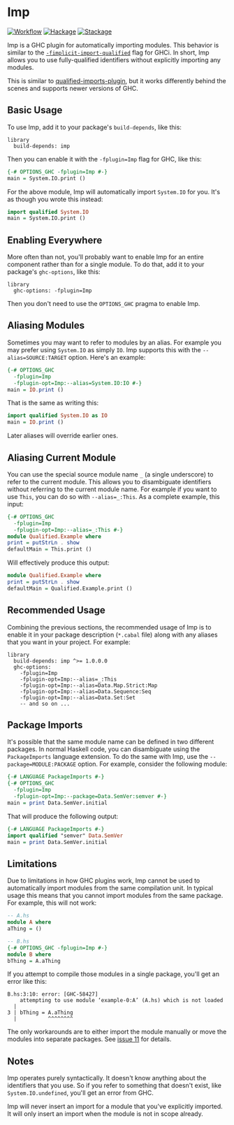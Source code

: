 # Imp

[![Workflow](https://github.com/tfausak/imp/actions/workflows/workflow.yaml/badge.svg)](https://github.com/tfausak/imp/actions/workflows/workflow.yaml)
[![Hackage](https://badgen.net/hackage/v/imp)](https://hackage.haskell.org/package/imp)
[![Stackage](https://www.stackage.org/package/imp/badge/nightly?label=stackage)](https://www.stackage.org/package/imp)

Imp is a GHC plugin for automatically importing modules. This behavior is
similar to the [`-fimplicit-import-qualified`][1] flag for GHCi. In short, Imp
allows you to use fully-qualified identifiers without explicitly importing any
modules.

[1]: https://downloads.haskell.org/ghc/9.8.2/docs/users_guide/ghci.html#qualified-names

This is similar to [qualified-imports-plugin][2], but it works differently
behind the scenes and supports newer versions of GHC.

[2]: https://github.com/utdemir/qualified-imports-plugin

## Basic Usage

To use Imp, add it to your package's `build-depends`, like this:

``` cabal
library
  build-depends: imp
```

Then you can enable it with the `-fplugin=Imp` flag for GHC, like this:

``` hs
{-# OPTIONS_GHC -fplugin=Imp #-}
main = System.IO.print ()
```

For the above module, Imp will automatically import `System.IO` for you. It's
as though you wrote this instead:

``` hs
import qualified System.IO
main = System.IO.print ()
```

## Enabling Everywhere

More often than not, you'll probably want to enable Imp for an entire component
rather than for a single module. To do that, add it to your package's
`ghc-options`, like this:

``` cabal
library
  ghc-options: -fplugin=Imp
```

Then you don't need to use the `OPTIONS_GHC` pragma to enable Imp.

## Aliasing Modules

Sometimes you may want to refer to modules by an alias. For example you may
prefer using `System.IO` as simply `IO`. Imp supports this with the
`--alias=SOURCE:TARGET` option. Here's an example:

``` hs
{-# OPTIONS_GHC
  -fplugin=Imp
  -fplugin-opt=Imp:--alias=System.IO:IO #-}
main = IO.print ()
```

That is the same as writing this:

``` hs
import qualified System.IO as IO
main = IO.print ()
```

Later aliases will override earlier ones.

## Aliasing Current Module

You can use the special source module name `_` (a single underscore) to refer
to the current module. This allows you to disambiguate identifiers without
referring to the current module name. For example if you want to use `This`,
you can do so with `--alias=_:This`. As a complete example, this input:

``` hs
{-# OPTIONS_GHC
  -fplugin=Imp
  -fplugin-opt=Imp:--alias=_:This #-}
module Qualified.Example where
print = putStrLn . show
defaultMain = This.print ()
```

Will effectively produce this output:

``` hs
module Qualified.Example where
print = putStrLn . show
defaultMain = Qualified.Example.print ()
```

## Recommended Usage

Combining the previous sections, the recommended usage of Imp is to enable it
in your package description (`*.cabal` file) along with any aliases that you
want in your project. For example:

``` cabal
library
  build-depends: imp ^>= 1.0.0.0
  ghc-options:
    -fplugin=Imp
    -fplugin-opt=Imp:--alias=_:This
    -fplugin-opt=Imp:--alias=Data.Map.Strict:Map
    -fplugin-opt=Imp:--alias=Data.Sequence:Seq
    -fplugin-opt=Imp:--alias=Data.Set:Set
    -- and so on ...
```

## Package Imports

It's possible that the same module name can be defined in two different
packages. In normal Haskell code, you can disambiguate using the
`PackageImports` language extension. To do the same with Imp, use the
`--package=MODULE:PACKAGE` option. For example, consider the following module:

``` hs
{-# LANGUAGE PackageImports #-}
{-# OPTIONS_GHC
  -fplugin=Imp
  -fplugin-opt=Imp:--package=Data.SemVer:semver #-}
main = print Data.SemVer.initial
```

That will produce the following output:

``` hs
{-# LANGUAGE PackageImports #-}
import qualified "semver" Data.SemVer
main = print Data.SemVer.initial
```

## Limitations

Due to limitations in how GHC plugins work, Imp cannot be used to automatically
import modules from the same compilation unit. In typical usage this means that
you cannot import modules from the same package. For example, this will not
work:

``` hs
-- A.hs
module A where
aThing = ()

-- B.hs
{-# OPTIONS_GHC -fplugin=Imp #-}
module B where
bThing = A.aThing
```

If you attempt to compile those modules in a single package, you'll get an
error like this:

```
B.hs:3:10: error: [GHC-58427]
    attempting to use module ‘example-0:A’ (A.hs) which is not loaded
  |
3 | bThing = A.aThing
  |          ^^^^^^^^
```

The only workarounds are to either import the module manually or move the
modules into separate packages. See [issue 11][] for details.

[issue 11]: https://github.com/tfausak/imp/issues/11

## Notes

Imp operates purely syntactically. It doesn't know anything about the
identifiers that you use. So if you refer to something that doesn't exist, like
`System.IO.undefined`, you'll get an error from GHC.

Imp will never insert an import for a module that you've explicitly imported.
It will only insert an import when the module is not in scope already.
